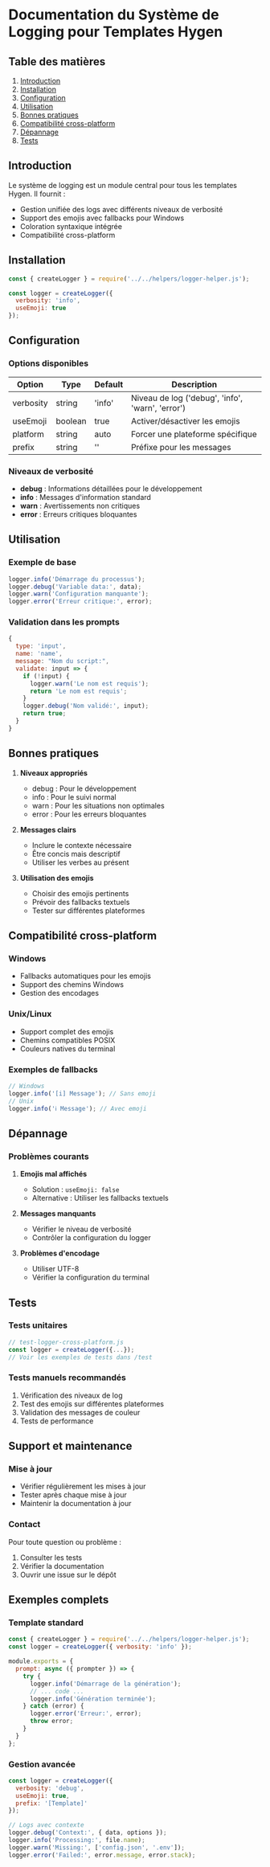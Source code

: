# Documentation du Système de Logging pour Templates Hygen

## Table des matières

1. [Introduction](#introduction)
2. [Installation](#installation)
3. [Configuration](#configuration)
4. [Utilisation](#utilisation)
5. [Bonnes pratiques](#bonnes-pratiques)
6. [Compatibilité cross-platform](#compatibilité-cross-platform)
7. [Dépannage](#dépannage)
8. [Tests](#tests)

## Introduction

Le système de logging est un module central pour tous les templates Hygen. Il fournit :
- Gestion unifiée des logs avec différents niveaux de verbosité
- Support des emojis avec fallbacks pour Windows
- Coloration syntaxique intégrée
- Compatibilité cross-platform

## Installation

```javascript
const { createLogger } = require('../../helpers/logger-helper.js');

const logger = createLogger({ 
  verbosity: 'info',
  useEmoji: true
});
```

## Configuration

### Options disponibles

| Option | Type | Default | Description |
|--------|------|---------|-------------|
| verbosity | string | 'info' | Niveau de log ('debug', 'info', 'warn', 'error') |
| useEmoji | boolean | true | Activer/désactiver les emojis |
| platform | string | auto | Forcer une plateforme spécifique |
| prefix | string | '' | Préfixe pour les messages |

### Niveaux de verbosité

- **debug** : Informations détaillées pour le développement
- **info** : Messages d'information standard
- **warn** : Avertissements non critiques
- **error** : Erreurs critiques bloquantes

## Utilisation

### Exemple de base
```javascript
logger.info('Démarrage du processus');
logger.debug('Variable data:', data);
logger.warn('Configuration manquante');
logger.error('Erreur critique:', error);
```

### Validation dans les prompts
```javascript
{
  type: 'input',
  name: 'name',
  message: "Nom du script:",
  validate: input => {
    if (!input) {
      logger.warn('Le nom est requis');
      return 'Le nom est requis';
    }
    logger.debug('Nom validé:', input);
    return true;
  }
}
```

## Bonnes pratiques

1. **Niveaux appropriés**
   - debug : Pour le développement
   - info : Pour le suivi normal
   - warn : Pour les situations non optimales
   - error : Pour les erreurs bloquantes

2. **Messages clairs**
   - Inclure le contexte nécessaire
   - Être concis mais descriptif
   - Utiliser les verbes au présent

3. **Utilisation des emojis**
   - Choisir des emojis pertinents
   - Prévoir des fallbacks textuels
   - Tester sur différentes plateformes

## Compatibilité cross-platform

### Windows
- Fallbacks automatiques pour les emojis
- Support des chemins Windows
- Gestion des encodages

### Unix/Linux
- Support complet des emojis
- Chemins compatibles POSIX
- Couleurs natives du terminal

### Exemples de fallbacks
```javascript
// Windows
logger.info('[i] Message'); // Sans emoji
// Unix
logger.info('ℹ️ Message'); // Avec emoji
```

## Dépannage

### Problèmes courants

1. **Emojis mal affichés**
   - Solution : `useEmoji: false`
   - Alternative : Utiliser les fallbacks textuels

2. **Messages manquants**
   - Vérifier le niveau de verbosité
   - Contrôler la configuration du logger

3. **Problèmes d'encodage**
   - Utiliser UTF-8
   - Vérifier la configuration du terminal

## Tests

### Tests unitaires
```javascript
// test-logger-cross-platform.js
const logger = createLogger({...});
// Voir les exemples de tests dans /test
```

### Tests manuels recommandés
1. Vérification des niveaux de log
2. Test des emojis sur différentes plateformes
3. Validation des messages de couleur
4. Tests de performance

## Support et maintenance

### Mise à jour
- Vérifier régulièrement les mises à jour
- Tester après chaque mise à jour
- Maintenir la documentation à jour

### Contact
Pour toute question ou problème :
1. Consulter les tests
2. Vérifier la documentation
3. Ouvrir une issue sur le dépôt

## Exemples complets

### Template standard
```javascript
const { createLogger } = require('../../helpers/logger-helper.js');
const logger = createLogger({ verbosity: 'info' });

module.exports = {
  prompt: async ({ prompter }) => {
    try {
      logger.info('Démarrage de la génération');
      // ... code ...
      logger.info('Génération terminée');
    } catch (error) {
      logger.error('Erreur:', error);
      throw error;
    }
  }
};
```

### Gestion avancée
```javascript
const logger = createLogger({ 
  verbosity: 'debug',
  useEmoji: true,
  prefix: '[Template]'
});

// Logs avec contexte
logger.debug('Context:', { data, options });
logger.info('Processing:', file.name);
logger.warn('Missing:', ['config.json', '.env']);
logger.error('Failed:', error.message, error.stack);
```
